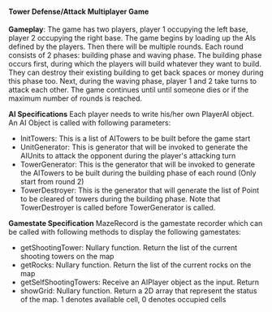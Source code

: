 #### Tower Defense/Attack Multiplayer Game ####

__Gameplay__: The game has two players, player 1 occupying the left base, player 2 occupying the right base. The game begins by loading up the AIs defined by the players. Then there will be multiple rounds. Each round consists of 2 phases: building phase and waving phase. The building phase occurs first, during which the players will build whatever they want to build. They can destroy their existing building to get back spaces or money during this phase too. Next, during the waving phase, player 1 and 2 take turns to attack each other. The game continues until until someone dies or if the maximum number of rounds is reached.

__AI Specifications__
Each player needs to write his/her own PlayerAI object. An AI Object is called with following parameters:

* InitTowers: This is a list of AITowers to be built before the game start
* UnitGenerator: This is generator that will be invoked to generate the AIUnits to attack the opponent during the player's attacking turn
* TowerGenerator: This is the generator that will be invoked to generate the AITowers to be built during the building phase of each round (Only start from round 2)
* TowerDestroyer: This is the generator that will generate the list of Point to be cleared of towers during the building phase. Note that TowerDestroyer is called before TowerGenerator is called.

__Gamestate Specification__
MazeRecord is the gamestate recorder which can be called with following methods to display the following gamestates:

* getShootingTower: Nullary function. Return the list of the current shooting towers on the map
* getRocks: Nullary function. Return the list of the current rocks on the map
* getSelfShootingTowers: Receive an AIPlayer object as the input. Return
* showGrid: Nullary function. Return a 2D array that represent the status of the map. 1 denotes available cell, 0 denotes occupied cells

